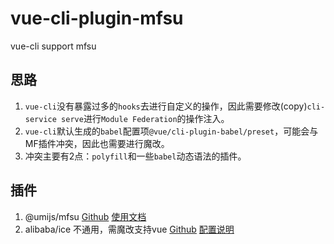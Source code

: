 # vue-cli-plugin-mfsu
vue-cli support mfsu

## 思路
1. `vue-cli`没有暴露过多的`hooks`去进行自定义的操作，因此需要修改(copy)`cli-service serve`进行`Module Federation`的操作注入。
2. `vue-cli`默认生成的`babel`配置项`@vue/cli-plugin-babel/preset`，可能会与MF插件冲突，因此也需要进行魔改。
3. 冲突主要有2点：`polyfill`和一些`babel`动态语法的插件。

## 插件
1. @umijs/mfsu [Github](https://github.com/umijs/umi-next/tree/master/packages/mfsu) [使用文档](https://github.com/umijs/umi-next/blob/master/docs/blog/mfsu-independent-usage.md)
2. alibaba/ice 不通用，需魔改支持vue [Github](https://github.com/alibaba/ice/blob/master/packages/plugin-react-app/src/userConfig/remoteRuntime/index.ts) [配置说明](https://ice.work/docs/guide/advanced/pre-compile)

